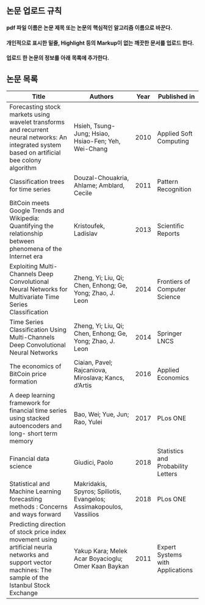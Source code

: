 ## 논문 업로드 규칙  
#### pdf 파일 이름은 논문 제목 또는 논문의 핵심적인 알고리즘 이름으로 바꾼다.  
#### 개인적으로 표시한 밑줄, Highlight 등의 Markup이 없는 깨끗한 문서를 업로드 한다.  
#### 업로드 한 논문의 정보를 아래 목록에 추가한다.  

## 논문 목록  

| Title             | Authors     | Year  | Published in  |
| ----------------- | ----------- | ----- | ------------- |
| Forecasting stock markets using wavelet transforms and recurrent neural networks: An integrated system based on artificial bee colony algorithm | Hsieh, Tsung-Jung; Hsiao, Hsiao-Fen; Yeh, Wei-Chang | 2010 | Applied Soft Computing |
| Classification trees for time series | Douzal-Chouakria, Ahlame; Amblard, Cecile | 2011 | Pattern Recognition |
| BitCoin meets Google Trends and Wikipedia: Quantifying the relationship between phenomena of the Internet era | Kristoufek, Ladislav | 2013 | Scientific Reports |
| Exploiting Multi-Channels Deep Convolutional Neural Networks for Multivariate Time Series Classification | Zheng, Yi; Liu, Qi; Chen, Enhong; Ge, Yong; Zhao, J. Leon | 2014 | Frontiers of Computer Science |
| Time Series Classification Using Multi-Channels Deep Convolutional Neural Networks | Zheng, Yi; Liu, Qi; Chen, Enhong; Ge, Yong; Zhao, J. Leon | 2014 | Springer LNCS |
| The economics of BitCoin price formation | Ciaian, Pavel; Rajcaniova, Miroslava; Kancs, d’Artis| 2016 | Applied Economics |
| A deep learning framework for financial time series using stacked autoencoders and long- short term memory | Bao, Wei; Yue, Jun; Rao, Yulei | 2017 | PLos ONE |
| Financial data science | Giudici, Paolo | 2018 | Statistics and Probability Letters |
| Statistical and Machine Learning forecasting methods : Concerns and ways forward |  Makridakis, Spyros; Spiliotis, Evangelos; Assimakopoulos, Vassilios | 2018 | PLos ONE |
| Predicting direction of stock price index movement using artificial neurla networks and support vector machines: The sample of the Istanbul Stock Exchange | Yakup Kara; Melek Acar Boyacioglu; Omer Kaan Baykan | 2011 | Expert Systems with Applications |
